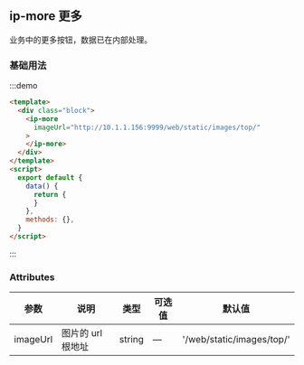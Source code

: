 ## ip-more 更多

业务中的更多按钮，数据已在内部处理。

### 基础用法

:::demo

```html
<template>
  <div class="block">
    <ip-more
      imageUrl="http://10.1.1.156:9999/web/static/images/top/"
    >
    </ip-more>
  </div>
</template>
<script>
  export default {
    data() {
      return {
      }
    },
    methods: {},
  }
</script>
```

:::

### Attributes

| 参数           | 说明            | 类型   | 可选值 | 默认值                    |
| -------------- | --------------- | ------ | ------ | ------------------------- |
| imageUrl       | 图片的 url 根地址 | string | —      | '/web/static/images/top/' |
